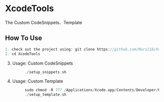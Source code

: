 # XcodeTools

The Custom CodeSnippets、Template
 
## How To Use 

```objective-c
1. check out the project using: git clone https://github.com/Mars116/XcodeTools
2. cd XcodeTools
```

3. Usage: Custom CodeSnippets
```objective-c
         ./setup_snippets.sh
```

4. Usage: Custom Template
```objective-c
         sudo chmod -R 777 /Applications/Xcode.app/Contents/Developer/Platforms/iPhoneOS.platform/Developer/Library/Xcode/Templates/File\ Templates
         ./setup_template.sh
```

